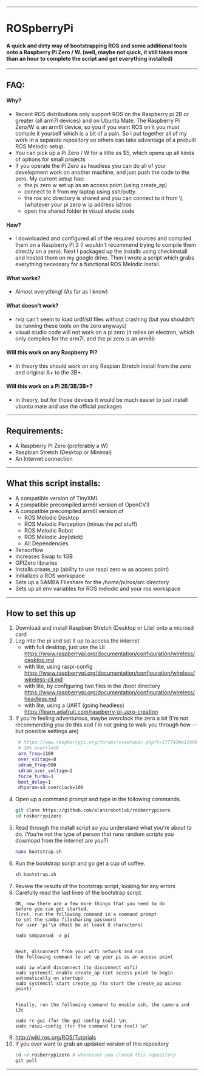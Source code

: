 ___
# ROSpberryPi

#### A quick and dirty way of bootstrapping ROS and some additional tools onto a Raspberry Pi Zero / W.  (well, maybe not quick, it still takes more than an hour to complete the script and get everything installed)
___
## FAQ:
#### Why?
- Recent ROS distributions only support ROS on the Raspberry pi 2B or greater (all arm7l devices) and on Ubuntu Mate.  The Raspberry Pi Zero/W is an arm6l device, so you if you want ROS on it you must compile it yourself which is a bit of a pain.  So I put together all of my work in a separate repository so others can take advantage of a prebuilt ROS Melodic setup.
- You can pick up a Pi Zero / W for a little as $5, which opens up all kinds of options for small projects
- If you operate the Pi Zero as headless you can do all of your development work on another machine, and just push the code to the zero.  My current setup has:
    - the pi zero w set up as an access point (using create_ap)
    - connect to it from my laptop using ssh/putty.  
    - the ros src directory is shared and you can connect to it from \\\\(whatever your pi zero w ip address is)\\ros
    - open the shared folder in visual studio code
#### How?
 - I downloaded and configured all of the required sources and compiled them on a Raspberry Pi 3 (I wouldn't recommend trying to compile them directly on a zero).  Next I packaged up the installs using checkinstall and hosted them on my google drive.  Then I wrote a script which grabs everything necessary for a functional ROS Melodic install.
#### What works?
 - Almost everything!  (As far as I know)
#### What doesn't work?
 - rviz can't seem to load urdf/stl files without crashing (but you shouldn't be running these tools on the zero anyways)
 - visual studio code will not work on a pi zero (it relies on electron, which only compiles for the arm7l, and the pi zero is an arm6l)
#### Will this work on any Raspberry Pi?
 - In theory this should work on any Raspian Stretch install from the zero and original A+ to the 3B+.
#### Will this work on a Pi 2B/3B/3B+?
 - In theory, but for those devices it would be much easier to just install ubuntu mate and use the official packages
___
## Requirements:
 - A Raspberry Pi Zero (preferably a W)
 - Raspbian Stretch (Desktop or Minimal)
 - An Internet connection
___
## What this script installs:
 - A compatible version of TinyXML
 - A compatible precompiled arm6l version of OpenCV3
 - A compatible precompiled arm6l version of 
     - ROS Melodic Desktop
     - ROS Melodic Perception (minus the pcl stuff)
     - ROS Melodic Robot
     - ROS Melodic Joy(stick)
     - All Dependencies
 - Tensorflow
 - Increases Swap to 1GB
 - GPIZero libraries
 - Installs create_ap (ability to use raspi zero w as access point)
 - Initializes a ROS workspace
  - Sets up a SAMBA Fileshare for the /home/pi/ros/src directory
 - Sets up all env variables for ROS melodic and your ros workspace
___
## How to set this up
1. Download and install Raspbian Stretch (Desktop or Lite) onto a microsd card
2. Log into the pi and set it up to access the internet
    - with full desktop, just use the UI
        https://www.raspberrypi.org/documentation/configuration/wireless/desktop.md
    - with lite, using raspi-config
        https://www.raspberrypi.org/documentation/configuration/wireless/wireless-cli.md
    - with lite, by configuring two files in the /boot directory
        https://www.raspberrypi.org/documentation/configuration/wireless/headless.md
    - with lite, using a UART (going headless)
        https://learn.adafruit.com/raspberry-pi-zero-creation
3. If you're feeling adventurous, maybe overclock the zero a bit (I'm not recommending you do this and I'm not going to walk you through how -- but possible settings are)
   ```sh
    # https://www.raspberrypi.org/forums/viewtopic.php?t=177743#p1169042
    # 10% overclock
    arm_freq=1100
    over_voltage=8
    sdram_freq=500
    sdram_over_voltage=2
    force_turbo=1
    boot_delay=1
    dtparam=sd_overclock=100
    ```
4. Open up a command prompt and type in the following commands.
    ```sh
    git clone https://github.com/alansrobotlab/rosberrypizero
    cd rosberrypizero
    ```
5.  Read through the install script so you understand what you're about to do. (You're not the type of person that runs random scripts you download from the internet are you?)
    ```sh
    nano bootstrap.sh
    ```
6. Run the bootstrap script and go get a cup of coffee.
   ```sh
   sh bootstrap.sh
   ```
7. Review the results of the bootstrap script, looking for any errors
8. Carefully read the last lines of the bootstrap script.
    ```
    OK, now there are a few more things that you need to do
    before you can get started.
    First, run the following command in a command prompt
    to set the samba filesharing password
    for user 'pi'\n (Must be at least 8 characters)
    
    sudo smbpasswd -a pi
    
    
    Next, disconnect from your wifi network and run
    the following command to set up your pi as an access point
    
    sudo iw wlan0 disconnect (to disconnect wifi)
    sudo systemctl enable create_ap (set access point to begin automatically on startup)
    sudo systemctl start create_ap (to start the create_ap access point)
    
    
    Finally, run the following command to enable ssh, the camera and i2c
    
    sudo rc-gui (for the gui config tool) \n\
    sudo raspi-config (for the command line tool) \n"
   ```
9.  http://wiki.ros.org/ROS/Tutorials
10. If you ever want to grab an updated version of this repository
    ```sh
    cd ~/.rosberrypizero # whereever you cloned this repository
    git pull
    ```
___

